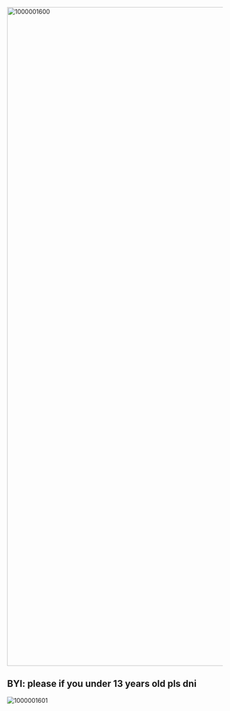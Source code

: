 <img width="2048" height="1536" alt="1000001600" src="https://github.com/user-attachments/assets/fa2ec90c-3137-40ea-99d1-5bdbf5e4af6d" />

##  BYI: please if you under 13 years old pls dni

![1000001601](https://github.com/user-attachments/assets/60ea606a-6cc6-4102-8c3c-bb65c6c50173)


